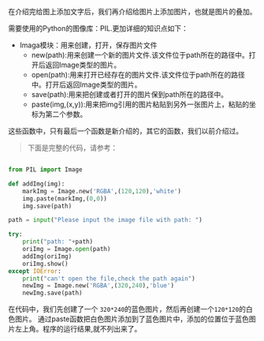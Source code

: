 
在介绍完给图上添加文字后，我们再介绍给图片上添加图片，也就是图片的叠加。

需要使用的Python的图像库：PIL.更加详细的知识点如下：
- Imaga模块：用来创建，打开，保存图片文件
  - new(path):用来创建一个新的图片文件.该文件位于path所在的路径中。打开后返回Image类型的图片。
  - open(path):用来打开已经存在的图片文件.该文件位于path所在的路径中。打开后返回Image类型的图片。
  - save(path):用来把创建或者打开的图片保到path所在的路径中。
  - paste(img,(x,y)):用来把img引用的图片粘贴到另外一张图片上，粘贴的坐标为第二个参数。

这些函数中，只有最后一个函数是新介绍的，其它的函数，我们以前介绍过。


>下面是完整的代码，请参考：

``` python

from PIL import Image

def addImg(img):
    markImg = Image.new('RGBA',(120,120),'white')
    img.paste(markImg,(0,0))
    img.save(path)

path = input("Please input the image file with path: ")

try:
    print("path: "+path)
    oriImg = Image.open(path)
    addImg(oriImg)
    oriImg.show()
except IOError:
    print("can't open the file,check the path again")
    newImg = Image.new('RGBA',(320,240),'blue')
    newImg.save(path)

```

在代码中，我们先创建了一个 ```320*240```的蓝色图片，然后再创建一个```120*120```的白色图片。
通过paste函数把白色图片添加到了蓝色图片中，添加的位置位于蓝色图片左上角。程序的运行结果,就不列出来了。


